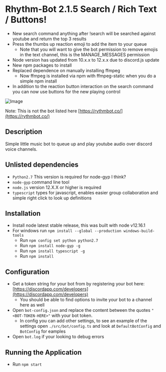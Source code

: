 # Rhythm-Bot 2.1.5 Search / Rich Text / Buttons!
- New search command anything after !search will be searched against youtube and return the top 3 results
- Press the thumbs up reaction emoji to add the item to your queue
    - Note that you will want to give the bot permission to remove emojis in the text channel, this is the MANAGE_MESSAGES permission
- Node version has updated from 10.x.x to 12.x.x due to discord.js update
- New npm packages to install
- Replaced dependence on manually installing ffmpeg
    - Now ffmpeg is installed via npm with ffmpeg-static when you do a simple npm install
- In addition to the reaction button interaction on the search command you can now use buttons for the new playing control

![Image](https://imgur.com/B2xLVgU.png)

Note: This is not the bot listed here [https://rythmbot.co/](https://rythmbot.co/)

## Description

Simple little music bot to queue up and play youtube audio over discord voice channels.

## Unlisted dependencies

- `Python2.7` This version is required for node-gyp I think?
- `node-gyp` command line tool
- `node.js` version 12.X.X or higher is required
- `typescript` types for javascript, enables easier group collaboration and simple right click to look up definitions

## Installation

- Install node latest stable release, this was built with node v12.16.1
- For windows run `npm install --global --production windows-build-tools`
    - Run `npm config set python python2.7`
    - Run `npm install node-gyp -g`
    - Run `npm install typescript -g`
    - Run `npm install`

## Configuration

- Get a token string for your bot from by registering your bot here: [https://discordapp.com/developers](https://discordapp.com/developers)
    - You should be able to find options to invite your bot to a channel here as well
- Open `bot-config.json` and replace the content between the quotes ```"<BOT-TOKEN-HERE>"``` with your bot token.
    - In config you can add other settings, to see an example of the settings open `./src/bot/config.ts` and look at `DefaultBotConfig` and `BotConfig` for eamples
- Open `bot.log` if your looking to debug errors

## Running the Application

- Run `npm start`
